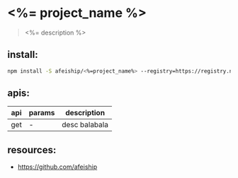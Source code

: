 # <%= project_name %>
> <%= description %>

## install:
```bash
npm install -S afeiship/<%=project_name%> --registry=https://registry.npm.taobao.org
```

## apis:
| api | params | description   |
|-----|--------|---------------|
| get | -      | desc balabala |

## resources:
- https://github.com/afeiship
